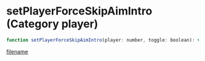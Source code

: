 # setPlayerForceSkipAimIntro (Category player)

```js
function setPlayerForceSkipAimIntro(player: number, toggle: boolean): void
```

[filename](setPlayerForceSkipAimIntro_m.md ':include')